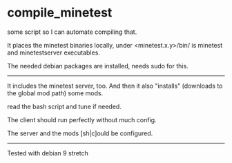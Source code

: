 # compile_minetest
some script so I can automate compiling that.

It places the minetest binaries locally,
under <minetest.x.y>/bin/ is minetest and minetestserver executables.

The needed debian packages are installed, needs sudo for this.

-------------------

It includes the minetest server, too.
And then it also "installs" (downloads to the global mod path) some mods.

read the bash script and tune if needed.

The client should run perfectly without much config.

The server and the mods [sh|c]ould be configured.

---------------------------
Tested with debian 9 stretch
